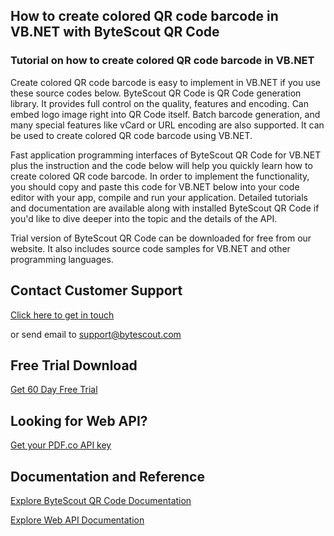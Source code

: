 ## How to create colored QR code barcode in VB.NET with ByteScout QR Code

### Tutorial on how to create colored QR code barcode in VB.NET

Create colored QR code barcode is easy to implement in VB.NET if you use these source codes below. ByteScout QR Code is QR Code generation library. It provides full control on the quality, features and encoding. Can embed logo image right into QR Code itself. Batch barcode generation, and many special features like vCard or URL encoding are also supported. It can be used to create colored QR code barcode using VB.NET.

Fast application programming interfaces of ByteScout QR Code for VB.NET plus the instruction and the code below will help you quickly learn how to create colored QR code barcode. In order to implement the functionality, you should copy and paste this code for VB.NET below into your code editor with your app, compile and run your application. Detailed tutorials and documentation are available along with installed ByteScout QR Code if you'd like to dive deeper into the topic and the details of the API.

Trial version of ByteScout QR Code can be downloaded for free from our website. It also includes source code samples for VB.NET and other programming languages.

## Contact Customer Support

[Click here to get in touch](https://bytescout.zendesk.com/hc/en-us/requests/new?subject=ByteScout%20QR%20Code%20Question)

or send email to [support@bytescout.com](mailto:support@bytescout.com?subject=ByteScout%20QR%20Code%20Question) 

## Free Trial Download

[Get 60 Day Free Trial](https://bytescout.com/download/web-installer?utm_source=github-readme)

## Looking for Web API? 

[Get your PDF.co API key](https://pdf.co/documentation/api?utm_source=github-readme)

## Documentation and Reference

[Explore ByteScout QR Code Documentation](https://bytescout.com/documentation/index.html?utm_source=github-readme)

[Explore Web API Documentation](https://pdf.co/documentation/api?utm_source=github-readme)